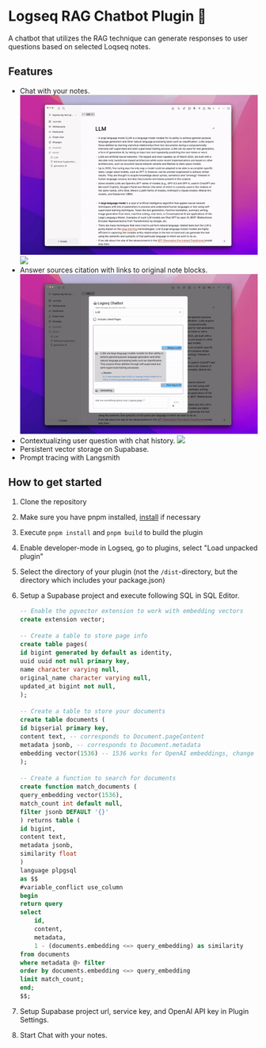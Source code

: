 # Logseq RAG Chatbot Plugin 🤖
A chatbot that utilizes the RAG technique can generate responses to user questions based on selected Loqseq notes.

## Features
- Chat with your notes.
![](./images/chat_1.gif)
![](./images/chat_2.gif)
- Answer sources citation with links to original note blocks.
![](./images/citation.gif)
- Contextualizing user question with chat history.
![](./images/chat_history.gif)
- Persistent vector storage on Supabase.
- Prompt tracing with Langsmith

## How to get started
1. Clone the repository 
2. Make sure you have pnpm installed, [install](https://pnpm.io/installation) if necessary 
3. Execute `pnpm install`  and `pnpm build` to build the plugin
4. Enable developer-mode in Logseq, go to plugins, select "Load unpacked plugin" 
5. Select the directory of your plugin (not the `/dist`-directory, but the directory which includes your package.json) 
6. Setup a Supabase project and execute following SQL in SQL Editor.

    ```sql
    -- Enable the pgvector extension to work with embedding vectors
    create extension vector;

    -- Create a table to store page info
    create table pages(
    id bigint generated by default as identity,
    uuid uuid not null primary key,
    name character varying null,
    original_name character varying null,
    updated_at bigint not null,
    );

    -- Create a table to store your documents
    create table documents (
    id bigserial primary key,
    content text, -- corresponds to Document.pageContent
    metadata jsonb, -- corresponds to Document.metadata
    embedding vector(1536) -- 1536 works for OpenAI embeddings, change if needed
    );

    -- Create a function to search for documents
    create function match_documents (
    query_embedding vector(1536),
    match_count int default null,
    filter jsonb DEFAULT '{}'
    ) returns table (
    id bigint,
    content text,
    metadata jsonb,
    similarity float
    )
    language plpgsql
    as $$
    #variable_conflict use_column
    begin
    return query
    select
        id,
        content,
        metadata,
        1 - (documents.embedding <=> query_embedding) as similarity
    from documents
    where metadata @> filter
    order by documents.embedding <=> query_embedding
    limit match_count;
    end;
    $$;
    ```
9. Setup Supabase project url, service key, and OpenAI API key in Plugin Settings.
10. Start Chat with your notes.
